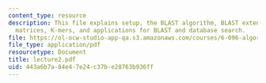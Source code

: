 ```yaml
---
content_type: resource
description: This file explains setup, the BLAST algorithm, BLAST extensions, substitutions
  matrices, K-mers, and applications for BLAST and database search.
file: https://ol-ocw-studio-app-qa.s3.amazonaws.com/courses/6-096-algorithms-for-computational-biology-spring-2005/443a6b7a84e47e24c37be28763b936ff_lecture2.pdf
file_type: application/pdf
resourcetype: Document
title: lecture2.pdf
uid: 443a6b7a-84e4-7e24-c37b-e28763b936ff
---
```

